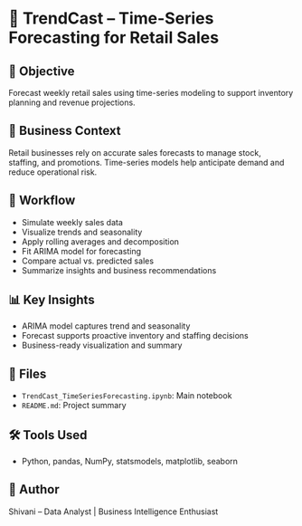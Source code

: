 # 📅 TrendCast – Time-Series Forecasting for Retail Sales

## 🎯 Objective  
Forecast weekly retail sales using time-series modeling to support inventory planning and revenue projections.

## 🧪 Business Context  
Retail businesses rely on accurate sales forecasts to manage stock, staffing, and promotions. Time-series models help anticipate demand and reduce operational risk.

## 🧠 Workflow  
- Simulate weekly sales data  
- Visualize trends and seasonality  
- Apply rolling averages and decomposition  
- Fit ARIMA model for forecasting  
- Compare actual vs. predicted sales  
- Summarize insights and business recommendations

## 📊 Key Insights  
- ARIMA model captures trend and seasonality  
- Forecast supports proactive inventory and staffing decisions  
- Business-ready visualization and summary

## 📁 Files  
- `TrendCast_TimeSeriesForecasting.ipynb`: Main notebook  
- `README.md`: Project summary

## 🛠️ Tools Used  
- Python, pandas, NumPy, statsmodels, matplotlib, seaborn

## 📌 Author  
Shivani – Data Analyst | Business Intelligence Enthusiast
